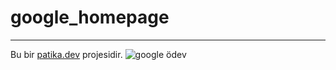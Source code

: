# google_homepage
---
Bu bir [patika.dev](www.patika.dev) projesidir.
![google ödev](https://user-images.githubusercontent.com/114689529/194921310-170c9ad0-cd1f-4485-98a9-f75e8cdf631f.jpg)
